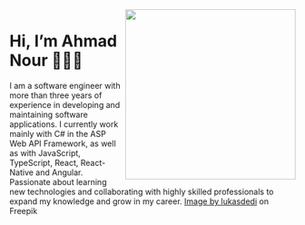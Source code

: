 <div>
    <img align="right" src="https://media.giphy.com/media/gjrYDwbjnK8x36xZIO/giphy.gif" width="300" />
</div>

# Hi, I’m Ahmad Nour 👋🏾‍💻
I am a software engineer with more than three years of experience in developing and maintaining software applications. I currently work mainly with C# in the ASP Web API Framework, as well as with JavaScript, TypeScript, React, React-Native and Angular.
Passionate about learning new technologies and collaborating with highly skilled professionals to expand my knowledge and grow in my career.
<a href="https://www.freepik.com/free-vector/beautiful-roses-invitation-card-template_9998195.htm#query=floral%20wedding%20invitation&position=30&from_view=keyword&track=ais">Image by lukasdedi</a> on Freepik
</div>
   
